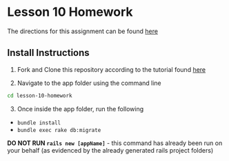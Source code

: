 # Lesson 10 Homework

The directions for this assignment can be found [here](https://github.com/ROR101KG-0416/homework-assignment-instructions/blob/master/lesson_10.md)

## Install Instructions

1) Fork and Clone this repository according to the tutorial found [here](https://github.com/ROR101KG-0416/homework-assignment-instructions/blob/master/git_github_tutorial.pdf)

2) Navigate to the app folder using the command line

```bash
cd lesson-10-homework

```

3) Once inside the app folder, run the following
 - ``bundle install``
 - ``bundle exec rake db:migrate``

**DO NOT RUN ``rails new [appName]``** - this command has already been run on your behalf (as evidenced by the already generated rails project folders)
